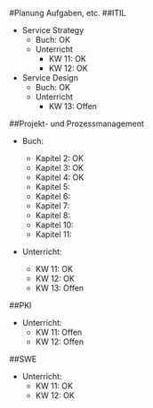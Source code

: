 #Planung Aufgaben, etc.
##ITIL
  * Service Strategy
      * Buch: OK
      * Unterricht
          * KW 11: OK
          * KW 12: OK
  * Service Design
    * Buch: OK
    * Unterricht
        * KW 13: Offen

##Projekt- und Prozessmanagement
  * Buch:
    * Kapitel 2: OK
    * Kapitel 3: OK
    * Kapitel 4: OK
    * Kapitel 5:
    * Kapitel 6:
    * Kapitel 7:
    * Kapitel 8:
    * Kapitel 10:
    * Kapitel 11:

  * Unterricht:
      * KW 11: OK
      * KW 12: OK
      * KW 13: Offen

##PKI
  * Unterricht:
      * KW 11: Offen
      * KW 12: Offen

##SWE
  * Unterricht:
      * KW 11: OK
      * KW 12: OK
